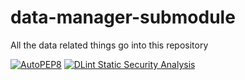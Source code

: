 # data-manager-submodule
All the data related things go into this repository

[![AutoPEP8](https://github.com/SakuraKat/data-manager-submodule/actions/workflows/autopep8.yml/badge.svg)](https://github.com/SakuraKat/data-manager-submodule/actions/workflows/autopep8.yml) [![DLint Static Security Analysis](https://github.com/SakuraKat/data-manager-submodule/actions/workflows/dlint.yml/badge.svg)](https://github.com/SakuraKat/data-manager-submodule/actions/workflows/dlint.yml)
